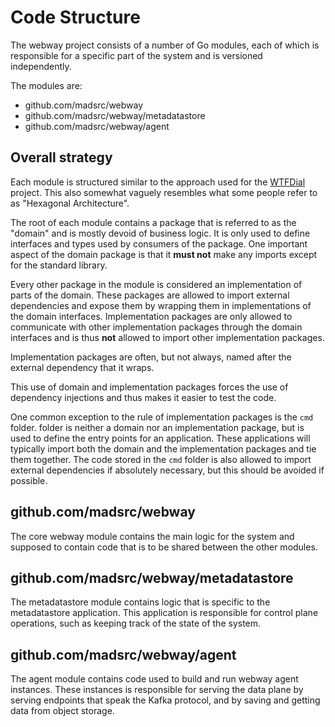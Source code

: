 # Code Structure

The webway project consists of a number of Go modules, each of which is
responsible for a specific part of the system and is versioned independently.

The modules are:

- github.com/madsrc/webway
- github.com/madsrc/webway/metadatastore
- github.com/madsrc/webway/agent

## Overall strategy

Each module is structured similar to the approach used for the [WTFDial]
project. This also somewhat vaguely resembles what some people refer to as "Hexagonal
Architecture".

The root of each module contains a package that is referred to as the "domain" and
is mostly devoid of business logic. It is only used to define interfaces and types
used by consumers of the package. One important aspect of the domain package is
that it __must not__ make any imports except for the standard library.

Every other package in the module is considered an implementation of parts of the
domain. These packages are allowed to import external dependencies and expose them
by wrapping them in implementations of the domain interfaces. Implementation packages
are only allowed to communicate with other implementation packages through the domain
interfaces and is thus __not__ allowed to import other implementation packages.

Implementation packages are often, but not always, named after the external dependency
that it wraps.

This use of domain and implementation packages forces the use of dependency injections
and thus makes it easier to test the code.

One common exception to the rule of implementation packages is the `cmd` folder.
folder is neither a domain nor an implementation package, but is used to define
the entry points for an application. These applications will typically import both
the domain and the implementation packages and tie them together. The code stored
in the `cmd` folder is also allowed to import external dependencies if absolutely
necessary, but this should be avoided if possible.

## github.com/madsrc/webway

The core webway module contains the main logic for the system and supposed to
contain code that is to be shared between the other modules.

## github.com/madsrc/webway/metadatastore

The metadatastore module contains logic that is specific to the metadatastore
application. This application is responsible for control plane operations, such as keeping
track of the state of the system.

## github.com/madsrc/webway/agent

The agent module contains code used to build and run webway agent instances. These
instances is responsible for serving the data plane by serving endpoints that speak
the Kafka protocol, and by saving and getting data from object storage.

[WTFDial]: https://github.com/benbjohnson/wtf